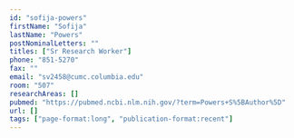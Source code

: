 ```yaml
---
id: "sofija-powers"
firstName: "Sofija"
lastName: "Powers"
postNominalLetters: ""
titles: ["Sr Research Worker"]
phone: "851-5270"
fax: ""
email: "sv2458@cumc.columbia.edu"
room: "507"
researchAreas: []
pubmed: "https://pubmed.ncbi.nlm.nih.gov/?term=Powers+S%5BAuthor%5D"
url: []
tags: ["page-format:long", "publication-format:recent"]
---
```

